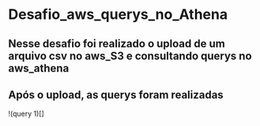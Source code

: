 # Desafio_aws_querys_no_Athena

## Nesse desafio foi realizado o upload de um arquivo csv no aws_S3 e consultando querys no aws_athena

## Após o upload, as querys foram realizadas

!(query 1)[]
